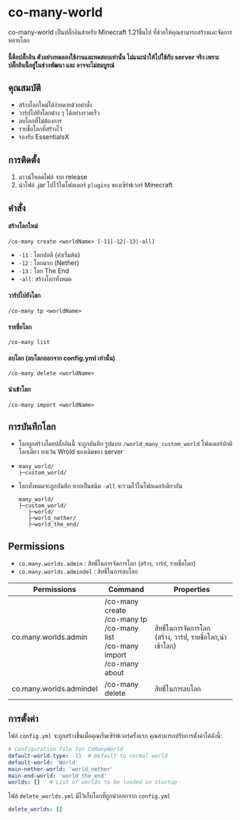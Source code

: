 # co-many-world

co-many-world เป็นปลั๊กอินสำหรับ Minecraft 1.21ขี้นไป ที่ช่วยให้คุณสามารถสร้างและจัดการหลายโลก
#### นี้คือปลั๊กอิน ตัวอย่างทดลองใช้งานและทดสอบเท่านั้น ไม่แนะนำให้ไปใช้กับ server จริง เพราะปลั๊กอินนี้อยู่ในช่วงพัฒนา และ อาจจะไม่สมบูรณ์
## คุณสมบัติ

- สร้างโลกใหม่ได้ง่ายดายด้วยคำสั่ง
- วาร์ปไปยังโลกต่าง ๆ ได้อย่างรวดเร็ว
- ลบโลกที่ไม่ต้องการ
- รายชื่อโลกที่สร้างไว้
- รองรับ EssentialsX

## การติดตั้ง

1. ดาวน์โหลดไฟล์ จาก release
2. นำไฟล์ .jar ไปไว้ในโฟลเดอร์ `plugins` ของเซิร์ฟเวอร์ Minecraft

## คำสั่ง

#### สร้างโลกใหม่
`/co-many create <worldName> [-11|-12|-13|-all]`
- `-11` : โลกปกติ (ค่าเริ่มต้น)
- `-12` : โลกนรก (Nether)
- `-13` : โลก The End
- `-all`: สร้างโลกทั่งหมด

#### วาร์ปไปยังโลก
`/co-many tp <worldName>`
#### รายชื่อโลก
`/co-many list`
#### ลบโลก (ลบโลกออกจาก config.yml เท่านั้น)
`/co-many delete <worldName>`
#### นำเข้าโลก
`/co-many import <worldName>`

## การบันทึกโลก
- โลกถูกสร้างโดยปลั๊กอินนี้ จะถูกบันทึก รูปแบบ `/world_many_custom_world` โฟลเดอร์ปกติ โลกเดียว ยกเว้น Wrold ของเดิมของ server
-   ```text
    many_world/
    ├─custom_world/
- โลกทั้งหมดจะถูกบันทึก หากเป็นชนิต `-all` จะรวมไว้ในโฟลเดอร์เดียวกัน
  ```text
  many_world/
  ├─custom_world/
     ├─world/
     ├─world_nether/
     ├─world_the_end/
## Permissions

- `co.many.worlds.admin` : สิทธิ์ในการจัดการโลก (สร้าง, วาร์ป, รายชื่อโลก)
- `co.many.worlds.admindel` : สิทธิ์ในการลบโลก

| Permissions             | Command                                                                                         | Properties                                                |
|-------------------------|-------------------------------------------------------------------------------------------------|-----------------------------------------------------------|
| co.many.worlds.admin    | /co-many create <br/>/co-many tp <br/> /co-many list <br/> /co-many import <br/> /co-many about | สิทธิ์ในการจัดการโลก (สร้าง, วาร์ป, รายชื่อโลก,นำเข้าโลก) |
| co.many.worlds.admindel | /co-many delete <worldName>                                                                     | สิทธิ์ในการลบโลก                                          |                                      |


## การตั้งค่า

ไฟล์ `config.yml` จะถูกสร้างขึ้นเมื่อคุณเริ่มเซิร์ฟเวอร์ครั้งแรก คุณสามารถปรับการตั้งค่าได้ดังนี้:

```yaml
# Configuration file for CoManyWorld
default-world-type: -11  # Default to normal world
default-world: 'World'
main-nether-world: 'world_nether'
main-end-world: 'world_the_end'
worlds: []   # List of worlds to be loaded on startup
```
ไฟล์ `delete_worlds.yml` มีไว้เก็บโลกที่ถูกนำออกจาก `config.yml`
```yaml
delete_worlds: []
```
